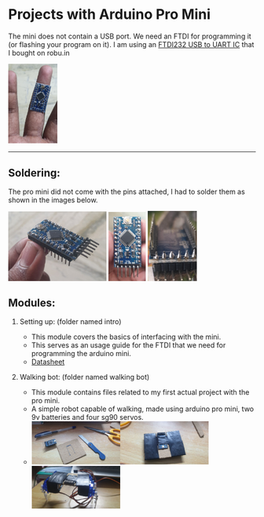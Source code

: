 # Projects with Arduino Pro Mini

The mini does not contain a USB port. We need an FTDI for programming it (or flashing your program on it). I am using an [FTDI232 USB to UART IC](https://robu.in/product/ft232rl-usb-to-ttl-5v-3-3v-download-cable-to-serial-adapter-module-for-arduino/) that I bought on robu.in

<img src="./images/mini.jpg" alt="Scale" width="100"/>

***

## Soldering:

The pro mini did not come with the pins attached, I had to solder them as shown in the images below.

<img src="./images/solder1.jpg" alt="drawing" width="200"/>
<img src="./images/solder2.jpg" alt="drawing" width="76"/>
<img src="./images/solder3.jpg" alt="drawing" width="100"/>

## Modules:

1. Setting up: (folder named intro)
    * This module covers the basics of interfacing with the mini.
    * This serves as an usage guide for the FTDI that we need for programming the arduino mini.
    * [Datasheet](http://www.ftdichip.com/Support/Documents/DataSheets/ICs/DS_FT232R.pdf)

2. Walking bot: (folder named walking bot)
    * This module contains files related to my first actual project with the pro mini.
    * A simple robot capable of walking, made using arduino pro mini, two 9v batteries and four sg90 servos.
    * <img src="./images/walking_initial.jpg" alt="drawing" width="180"/><img src="./images/walking_early.jpg" alt="drawing" width="180"/><img src="./images/walking_mid.jpg" alt="drawing" width="180"/>